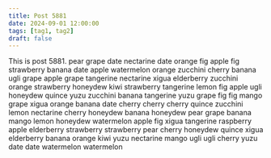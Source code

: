 ```yaml
---
title: Post 5881
date: 2024-09-01 12:00:00
tags: [tag1, tag2]
draft: false
---
```

This is post 5881.
pear
grape
date
nectarine
date
orange
fig
apple
fig
strawberry
banana
date
apple
watermelon
orange
zucchini
cherry
banana
ugli
grape
apple
grape
tangerine
nectarine
xigua
elderberry
zucchini
orange
strawberry
honeydew
kiwi
strawberry
tangerine
lemon
fig
apple
ugli
honeydew
quince
yuzu
zucchini
banana
tangerine
yuzu
grape
fig
fig
mango
grape
xigua
orange
banana
date
cherry
cherry
cherry
quince
zucchini
lemon
nectarine
cherry
honeydew
banana
honeydew
pear
grape
banana
mango
lemon
honeydew
watermelon
apple
fig
xigua
tangerine
raspberry
apple
elderberry
strawberry
strawberry
pear
cherry
honeydew
quince
xigua
elderberry
banana
orange
kiwi
yuzu
nectarine
mango
ugli
ugli
cherry
yuzu
date
date
watermelon
watermelon
